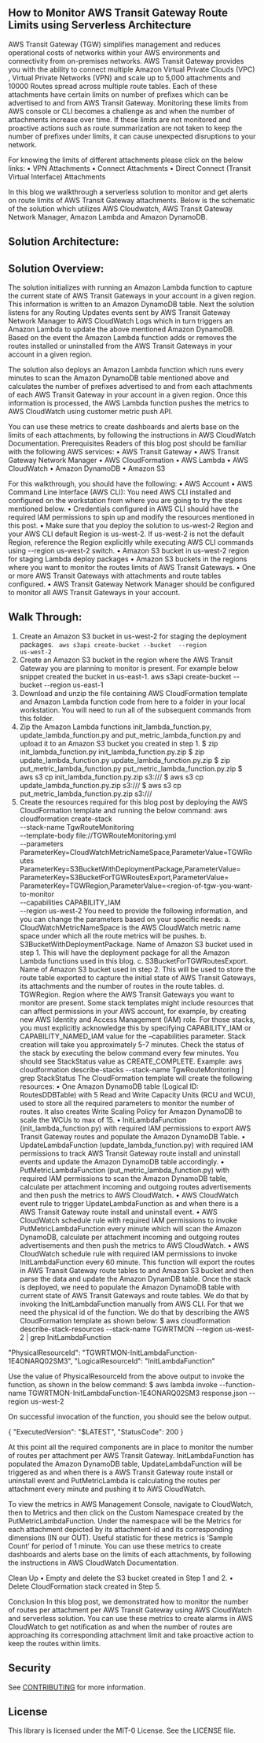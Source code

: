 ## How to Monitor AWS Transit Gateway Route Limits using Serverless Architecture

AWS Transit Gateway (TGW) simplifies management and reduces operational costs of networks within your AWS environments and connectivity from on-premises networks. AWS Transit Gateway provides you with the ability to connect multiple Amazon Virtual Private Clouds (VPC) , Virtual Private Networks (VPN) and scale up to 5,000 attachments and 10000 Routes spread across multiple route tables. Each of these attachments have certain limits on number of prefixes which can be advertised to and from AWS Transit Gateway. Monitoring these limits from AWS console or CLI becomes a challenge as and when the number of attachments increase over time. If these limits are not monitored and proactive actions such as route summarization are not taken to keep the number of prefixes under limits, it can cause unexpected disruptions to your network. 

For knowing the limits of different attachments please click on the below links:
•	VPN Attachments
•	Connect Attachments
•	Direct Connect (Transit Virtual Interface) Attachments

In this blog we walkthrough a serverless solution to monitor and get alerts on route limits of AWS Transit Gateway attachments. Below is the schematic of the solution which utilizes AWS Cloudwatch, AWS Transit Gateway Network Manager, Amazon Lambda and Amazon DynamoDB.

## Solution Architecture:


## Solution Overview:

The solution initializes with running an Amazon Lambda function to capture the current state of AWS Transit Gateways in your account in a given region. This information is written to an Amazon DynamoDB table. Next the solution listens for any Routing Updates events sent by AWS Transit Gateway Network Manager to AWS CloudWatch Logs which in turn triggers an Amazon Lambda to update the above mentioned Amazon DynamoDB. Based on the event the Amazon Lambda function adds or removes the routes installed or uninstalled from the AWS Transit Gateways in your account in a given region.

The solution also deploys an Amazon Lambda function which runs every minutes to scan the Amazon DynamoDB table mentioned above and calculates the number of prefixes advertised to and from each attachments of each AWS Transit Gateway in your account in a given region. Once this information is processed, the AWS Lambda function pushes the metrics to AWS CloudWatch using customer metric push API.

You can use these metrics to create dashboards and alerts base on the limits of each attachments, by following the instructions in AWS CloudWatch Documentation. 
Prerequisites
Readers of this blog post should be familiar with the following AWS services:
•	AWS Transit Gateway
•	AWS Transit Gateway Network Manager
•	AWS CloudFormation
•	AWS Lambda
•	AWS CloudWatch
•	Amazon DynamoDB
•	Amazon S3

For this walkthrough, you should have the following:
•	AWS Account
•	AWS Command Line Interface (AWS CLI): You need AWS CLI installed and configured on the workstation from where you are going to try the steps mentioned below.
•	Credentials configured in AWS CLI should have the required IAM permissions to spin up and modify the resources mentioned in this post.
•	Make sure that you deploy the solution to us-west-2 Region and your AWS CLI default Region is us-west-2. If us-west-2 is not the default Region, reference the Region explicitly while executing AWS CLI commands using --region us-west-2 switch.
•	Amazon S3 bucket in us-west-2 region for staging Lambda deploy packages
•	Amazon S3 buckets in the regions where you want to monitor the routes limits of AWS Transit Gateways.
•	One or more AWS Transit Gateways with attachments and route tables configured.
•	AWS Transit Gateway Network Manager should be configured to monitor all AWS Transit Gateways in your account.

## Walk Through:
1.	Create an Amazon S3 bucket in us-west-2 for staging the deployment packages.    <code> aws s3api create-bucket --bucket <bucket-name> --region us-west-2 </code>
2.	Create an Amazon S3 bucket in the region where the AWS Transit Gateway you are planning to monitor is present. For example below snippet created the bucket in us-east-1.                                    aws s3api create-bucket --bucket <bucket-name> --region us-east-1
3.	Download and unzip the file containing AWS CloudFormation template and Amazon Lambda function code from here to a folder in your local workstation. You will need to run all of the subsequent commands from this folder.
4.	Zip the Amazon Lambda functions init_lambda_function.py, update_lambda_function.py and put_metric_lambda_function.py and upload it to an Amazon S3 bucket you created in step 1.
$ zip init_lambda_function.py init_lambda_function.py.zip
$ zip update_lambda_function.py update_lambda_function.py.zip
$ zip put_metric_lambda_function.py put_metric_lambda_function.py.zip
$ aws s3 cp init_lambda_function.py.zip s3://<bucket-name-from-step-1>/
$ aws s3 cp update_lambda_function.py.zip s3://<bucket-name-from-step-1>/
$ aws s3 cp put_metric_lambda_function.py.zip s3://<bucket-name-from-step-1>/
5.	Create the resources required for this blog post by deploying the AWS CloudFormation template and running the below command:
aws cloudformation create-stack \
--stack-name TgwRouteMonitoring \
--template-body file://TGWRouteMonitoring.yml \
--parameters ParameterKey=CloudWatchMetricNameSpace,ParameterValue=TGWRoutes
 ParameterKey=S3BucketWithDeploymentPackage,ParameterValue=<bucket-name-from-step-1> ParameterKey=S3BucketForTGWRoutesExport,ParameterValue=<bucket-name-from-step-2> ParameterKey=TGWRegion,ParameterValue=<region-of-tgw-you-want-to-monitor \
--capabilities CAPABILITY_IAM \
--region us-west-2
You need to provide the following information, and you can change the parameters based on your specific needs:
a.     CloudWatchMetricNameSpace is the AWS CloudWatch metric name space under which all the route metrics will be pushes. 
b.     S3BucketWithDeploymentPackage. Name of Amazon S3 bucket used in step 1. This will have the deployment package for all the Amazon Lambda functions used in this blog.
c.     S3BucketForTGWRoutesExport. Name of Amazon S3 bucket used in step 2. This will be used to store the route table exported to capture the initial state of AWS Transit Gateways, its attachments and the number of routes in the route tables. 
d.     TGWRegion. Region where the AWS Transit Gateways you want to monitor are present.
Some stack templates might include resources that can affect permissions in your AWS account, for example, by creating new AWS Identity and Access Management (IAM) role. For those stacks, you must explicitly acknowledge this by specifying CAPABILITY_IAM or CAPABILITY_NAMED_IAM value for the –capabilities parameter.
Stack creation will take you approximately 5-7 minutes. Check the status of the stack by executing the below command every few minutes. You should see StackStatus value as CREATE_COMPLETE.
Example:
aws cloudformation describe-stacks --stack-name TgwRouteMonitoring | grep StackStatus
The CloudFormation template will create the following resources:
•	One Amazon DynamoDB table (Logical ID: RoutesDDBTable) with 5 Read and Write Capacity Units (RCU and WCU), used to store all the required parameters to monitor the number of routes. It also creates Write Scaling Policy for Amazon DynamoDB to scale the WCUs to max of 15.
•	InitLambdaFunction (init_lambda_function.py) with required IAM permissions to export AWS Transit Gateway routes and populate the Amazon DynamoDB Table.
•	UpdateLambdaFunction (update_lambda_function.py) with required IAM permissions to track AWS Transit Gateway route install and uninstall events and update the Amazon DynamoDB table accordingly. 
•	PutMetricLambdaFunction (put_metric_lambda_function.py) with required IAM permissions to scan the Amazon DynamoDB table, calculate per attachment incoming and outgoing routes advertisements and then push the metrics to AWS CloudWatch. 
•	AWS CloudWatch event rule to trigger UpdateLambdaFunction as and when there is a AWS Transit Gateway route install and uninstall event. 
•	AWS CloudWatch schedule rule with required IAM permissions to invoke PutMetricLambdaFunction every minute which will scan the Amazon DynamoDB, calculate per attachment incoming and outgoing routes advertisements and then push the metrics to AWS CloudWatch.
•	AWS CloudWatch schedule rule with required IAM permissions to invoke InitLambdaFunction every 60 minute. This function will export the routes in AWS Transit Gateway route tables to and Amazon S3 bucket and then parse the data and update the Amazon DynamDB table. 
Once the stack is deployed, we need to populate the Amazon DynamoDB table with current state of AWS Transit Gateways and route tables. We do that by invoking the InitLambdaFunction manually from AWS CLI. For that we need the physical id of the function. We do that by describing the AWS CloudFormation template as shown below:
$ aws cloudformation describe-stack-resources --stack-name TGWRTMON --region us-west-2 | grep InitLambdaFunction

"PhysicalResourceId": "TGWRTMON-InitLambdaFunction-1E4ONARQ02SM3", 
"LogicalResourceId": "InitLambdaFunction"

Use the value of PhysicalResourceId from the above output to invoke the function, as shown in the below command:
$ aws lambda invoke --function-name TGWRTMON-InitLambdaFunction-1E4ONARQ02SM3 response.json --region us-west-2


On successful invocation of the function, you should see the below output. 

{
    "ExecutedVersion": "$LATEST", 
    "StatusCode": 200
}

At this point all the required components are in place to monitor the number of routes per attachment per AWS Transit Gateway. InitLambdaFunction has populated the Amazon DynamoDB table, UpdateLambdaFunction will be triggered as and when there is a AWS Transit Gateway route install or uninstall event and PutMetricLambda is calculating the routes per attachment every minute and pushing it to AWS CloudWatch.

To view the metrics in AWS Management Console, navigate to CloudWatch, then to  Metrics and then click on the Custom Namespace created by the PutMetricLambdaFunction. Under the namespace will be the Metrics for each attachment depicted by its attachment-id and its corresponding dimensions (IN our OUT). Useful statistic for these metrics is ‘Sample Count’ for period of 1 minute. You can use these metrics to create dashboards and alerts base on the limits of each attachments, by following the instructions in AWS CloudWatch Documentation. 

Clean Up
•	Empty and delete the S3 bucket created in Step 1 and 2. 
•	Delete CloudFormation stack created in Step 5.

Conclusion
In this blog post, we demonstrated how to monitor the number of routes per attachment per AWS Transit Gateway using AWS CloudWatch and serverless solution. You can use these metrics to create alarms in AWS CloudWatch to get notification as and when the number of routes are approaching its corresponding attachment limit and take proactive action to keep the routes within limits.

## Security

See [CONTRIBUTING](CONTRIBUTING.md#security-issue-notifications) for more information.

## License

This library is licensed under the MIT-0 License. See the LICENSE file.

